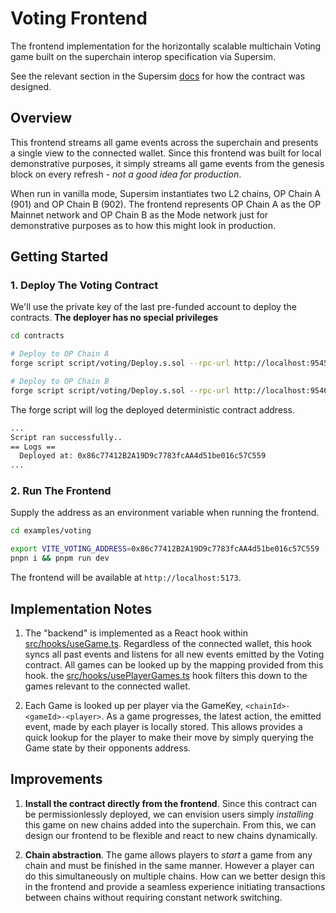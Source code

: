 # Voting Frontend

The frontend implementation for the horizontally scalable multichain Voting game built on the superchain interop specification via Supersim.

See the relevant section in the Supersim [docs](http://supersim.pages.dev/guides/interop/cross-chain-event-reads-Voting.html) for how the contract was designed.

## Overview

This frontend streams all game events across the superchain and presents a single view to the connected wallet. Since this frontend was built for local demonstrative purposes, it simply streams all game events from the genesis block on every refresh - *not a good idea for production*.

When run in vanilla mode, Supersim instantiates two L2 chains, OP Chain A (901) and OP Chain B (902). The frontend represents OP Chain A as the OP Mainnet network and OP Chain B as the Mode network just for demonstrative purposes as to how this might look in production.

## Getting Started

### 1. Deploy The Voting Contract

We'll use the private key of the last pre-funded account to deploy the contracts. **The deployer has no special privileges**

```bash
cd contracts

# Deploy to OP Chain A
forge script script/voting/Deploy.s.sol --rpc-url http://localhost:9545 --broadcast --private-key 0x2a871d0798f97d79848a013d4936a73bf4cc922c825d33c1cf7073dff6d409c6 

# Deploy to OP Chain B
forge script script/voting/Deploy.s.sol --rpc-url http://localhost:9546 --broadcast --private-key 0x2a871d0798f97d79848a013d4936a73bf4cc922c825d33c1cf7073dff6d409c6 
```

The forge script will log the deployed deterministic contract address.

```bash
...
Script ran successfully..
== Logs ==
  Deployed at: 0x86c77412B2A19D9c7783fcAA4d51be016c57C559
...
```

### 2. Run The Frontend

Supply the address as an environment variable when running the frontend.

```bash
cd examples/voting

export VITE_VOTING_ADDRESS=0x86c77412B2A19D9c7783fcAA4d51be016c57C559
pnpn i && pnpm run dev
```

The frontend will be available at `http://localhost:5173`.

## Implementation Notes

1. The "backend" is implemented as a React hook within [src/hooks/useGame.ts](./src/hooks/useGame.ts). Regardless of the connected wallet, this hook syncs all past events and listens for all new events emitted by the Voting contract. All games can be looked up by the mapping provided from this hook. the [src/hooks/usePlayerGames.ts](./src/hooks/usePlayerGames.ts) hook filters this down to the games relevant to the connected wallet.

2. Each Game is looked up per player via the GameKey, `<chainId>-<gameId>-<player>`. As a game progresses, the latest action, the emitted event, made by each player is locally stored. This allows provides a quick lookup for the player to make their move by simply querying the Game state by their opponents address.

## Improvements

1. **Install the contract directly from the frontend**. Since this contract can be permissionlessly deployed, we can envision users simply *installing* this game on new chains added into the superchain. From this, we can design our frontend to be flexible and react to new chains dynamically.

2. **Chain abstraction**. The game allows players to *start* a game from any chain and must be finished in the same manner. However a player can do this simultaneously on multiple chains. How can we better design this in the frontend and provide a seamless experience initiating transactions between chains without requiring constant network switching.